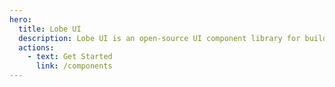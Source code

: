 ```yaml
---
hero:
  title: Lobe UI
  description: Lobe UI is an open-source UI component library for building chatbot web apps
  actions:
    - text: Get Started
      link: /components
---
```

